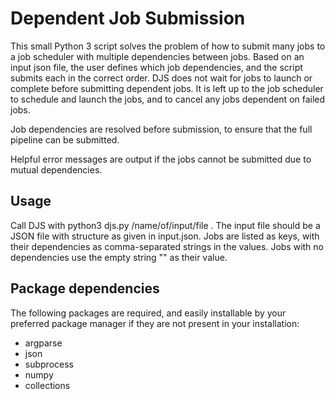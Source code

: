 # Dependent Job Submission

This small Python 3 script solves the problem of how to submit many jobs to a job scheduler with multiple dependencies 
between jobs. Based on an input json file, the user defines which job dependencies, and the script submits each in the 
correct order. DJS does not wait for jobs to launch or complete before submitting dependent jobs. It is left up to the 
job scheduler to schedule and launch the jobs, and to cancel any jobs dependent on failed jobs. 

Job dependencies are resolved before submission, to ensure that the full pipeline can be submitted.

Helpful error messages are output if the jobs cannot be submitted due to mutual dependencies.

## Usage

Call DJS with python3 djs.py /name/of/input/file . The input file should be a JSON file with structure as given in 
input.json. Jobs are listed as keys, with their dependencies as comma-separated strings in the values. Jobs with no 
dependencies use the empty string "" as their value.

## Package dependencies

The following packages are required, and easily installable by your preferred package manager if they are not present 
in your installation: 
* argparse 
* json
* subprocess 
* numpy
* collections
 